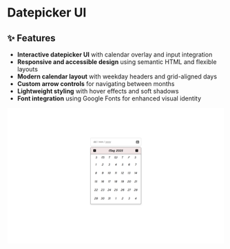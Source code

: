 # Datepicker UI

## ✨ Features

* **Interactive datepicker UI** with calendar overlay and input integration
* **Responsive and accessible design** using semantic HTML and flexible layouts
* **Modern calendar layout** with weekday headers and grid-aligned days
* **Custom arrow controls** for navigating between months
* **Lightweight styling** with hover effects and soft shadows
* **Font integration** using Google Fonts for enhanced visual identity


![Datepicker UI](datepicker-UI.png)